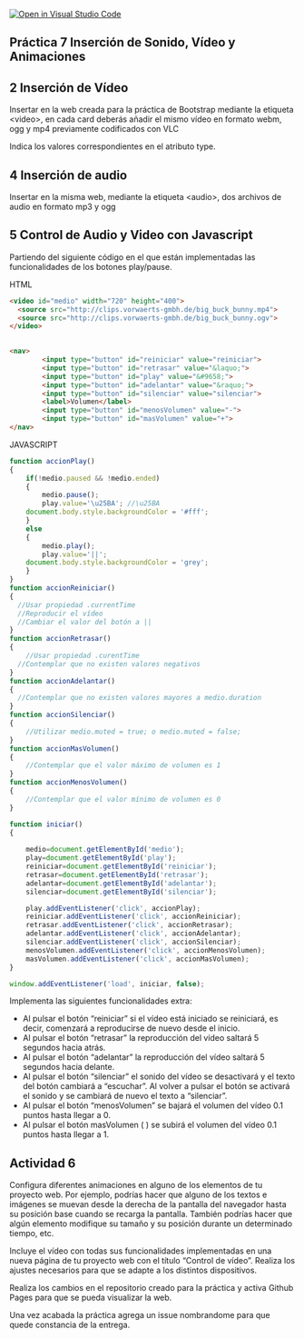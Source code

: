 [![Open in Visual Studio Code](https://classroom.github.com/assets/open-in-vscode-f059dc9a6f8d3a56e377f745f24479a46679e63a5d9fe6f495e02850cd0d8118.svg)](https://classroom.github.com/online_ide?assignment_repo_id=6937770&assignment_repo_type=AssignmentRepo)
## Práctica 7 Inserción de Sonido, Vídeo y Animaciones
## 2 Inserción de Vídeo
Insertar en la web creada para la práctica de Bootstrap mediante la etiqueta \<video>, en cada card deberás añadir el mismo vídeo en formato webm, ogg y mp4 previamente codificados con VLC

Indica los valores correspondientes en el atributo type.

## 4 Inserción de audio
Insertar en la misma web, mediante la etiqueta \<audio>, dos archivos de audio en formato mp3 y ogg
  
## 5 Control de Audio y Video con Javascript
Partiendo del siguiente código en el que están implementadas las funcionalidades de los botones play/pause.

HTML
```html
<video id="medio" width="720" height="400">
  <source src="http://clips.vorwaerts-gmbh.de/big_buck_bunny.mp4">
  <source src="http://clips.vorwaerts-gmbh.de/big_buck_bunny.ogv">
</video>

		
<nav>
		<input type="button" id="reiniciar" value="reiniciar">
		<input type="button" id="retrasar" value="&laquo;">
		<input type="button" id="play" value="&#9658;">
		<input type="button" id="adelantar" value="&raquo;">
		<input type="button" id="silenciar" value="silenciar">
		<label>Volumen</label>
		<input type="button" id="menosVolumen" value="-">
		<input type="button" id="masVolumen" value="+">
</nav>
```
JAVASCRIPT
``` javascript
function accionPlay()
{
	if(!medio.paused && !medio.ended) 
	{
		medio.pause();
		play.value='\u25BA'; //\u25BA
    document.body.style.backgroundColor = '#fff';
	}
	else
	{
		medio.play();
		play.value='||';
    document.body.style.backgroundColor = 'grey';
	}
}
function accionReiniciar()
{
  //Usar propiedad .currentTime
  //Reproducir el vídeo
  //Cambiar el valor del botón a ||
}
function accionRetrasar()
{
	//Usar propiedad .curentTime
  //Contemplar que no existen valores negativos
}
function accionAdelantar()
{
  //Contemplar que no existen valores mayores a medio.duration	
}
function accionSilenciar()
{
	//Utilizar medio.muted = true; o medio.muted = false;
}
function accionMasVolumen()
{
	//Contemplar que el valor máximo de volumen es 1
}
function accionMenosVolumen()
{
	//Contemplar que el valor mínimo de volumen es 0
}

function iniciar() 
{
	
	medio=document.getElementById('medio');
	play=document.getElementById('play');
	reiniciar=document.getElementById('reiniciar');
	retrasar=document.getElementById('retrasar');
	adelantar=document.getElementById('adelantar');
	silenciar=document.getElementById('silenciar');

	play.addEventListener('click', accionPlay);
	reiniciar.addEventListener('click', accionReiniciar);
	retrasar.addEventListener('click', accionRetrasar);
	adelantar.addEventListener('click', accionAdelantar);
	silenciar.addEventListener('click', accionSilenciar);
	menosVolumen.addEventListener('click', accionMenosVolumen);
	masVolumen.addEventListener('click', accionMasVolumen);
}

window.addEventListener('load', iniciar, false);
```

Implementa las siguientes funcionalidades extra:

* Al pulsar el botón “reiniciar” si el vídeo está iniciado se reiniciará, es decir, comenzará a reproducirse de nuevo desde el inicio.
* Al pulsar el botón “retrasar” la reproducción del vídeo saltará 5 segundos hacia atrás.
* Al pulsar el botón “adelantar” la reproducción del vídeo saltará 5 segundos hacia delante.
* Al pulsar el botón “silenciar” el sonido del vídeo se desactivará y el texto del botón cambiará a “escuchar”. Al volver a pulsar el botón se activará el sonido y se cambiará de nuevo el texto a “silenciar”.
* Al pulsar el botón “menosVolumen” se bajará el volumen del vídeo 0.1 puntos hasta llegar a 0.
* Al pulsar el botón masVolumen ( ) se subirá el volumen del vídeo 0.1 puntos hasta llegar a 1.

## Actividad 6
Configura diferentes animaciones en alguno de los elementos de tu proyecto web. Por ejemplo, podrías hacer que alguno de los textos e imágenes se muevan desde la derecha de la pantalla del navegador hasta su posición base cuando se recarga la pantalla. También podrías hacer que algún elemento modifique su tamaño y su posición durante un determinado tiempo, etc.




Incluye el vídeo con todas sus funcionalidades implementadas en una nueva página de tu proyecto web con el título “Control de vídeo”. Realiza los ajustes necesarios para que se adapte a los distintos dispositivos.

Realiza los cambios en el repositorio creado para la práctica y activa Github Pages para que se pueda visualizar la web.

Una vez acabada la práctica agrega un issue nombrandome para que quede constancia de la entrega.
